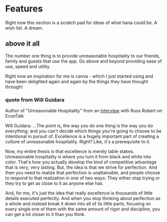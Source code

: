 # Features

Right now this section is a scratch pad for ideas of what hana could be. A wish list. A dream.

## above it all
The number one thing is to provide unreasonable hospitality to our friends, family and guests that use the app. Go above and beyond providing ease of use, speed and utility.

Right now an inspiration for me is canva - which I just started using and have been delighted again and again by the things they have thought through!

### quote from Will Guidara
Author of "Unreasonable Hospitality" from an [interview](https://www.econtalk.org/will-guidara-on-unreasonable-hospitality/#audio-highlights) with Russ Robert on EconTalk

Will Guidara: ...The point is, the way you do one thing is the way you do everything; and you can't decide which things you're going to choose to be intentional in pursuit of. Excellence is a hugely important part of creating a culture of unreasonable hospitality. Right? Like, it's a prerequisite to it.

Now, my entire thesis is that excellence is merely table stakes. Unreasonable hospitality is where you turn it from black and white into color. That's how you actually develop the kind of competitive advantage that is very, very lasting. But, the idea is that we strive for perfection. And then you need to realize that perfection is unattainable, and people choose to respond to that realization in one of two ways: They either stop trying or they try to get as close to it as anyone else has.

And, for me, it's just the idea that really excellence is thousands of little details executed perfectly. And when you stop thinking about perfection as a whole and instead break it down into all of its little parts, focusing on every single one of them with the same amount of rigor and discipline, you can get a lot closer to it than you think.
